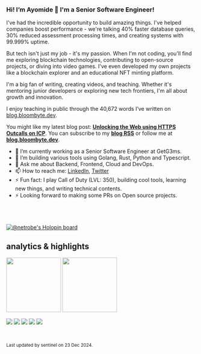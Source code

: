 ### Hi! I’m Ayomide 👋 I'm a Senior Software Engineer!

I've had the incredible opportunity to build amazing things. I've helped companies boost performance - we're talking 40% faster database queries, 30% reduced assessment processing times, and creating systems with 99.999% uptime.

But tech isn't just my job - it's my passion. When I'm not coding, you'll find me exploring blockchain technologies, contributing to open-source projects, or diving into video games. I've even developed my own projects like a blockchain explorer and an educational NFT minting platform.

I'm a big fan of writing, creating videos, and teaching. Whether it's mentoring junior developers or exploring new tech frontiers, I'm all about growth and innovation.

I enjoy teaching in public through the 40,672 words I’ve written on [blog.bloombyte.dev](https://blog.bloombyte.dev/).

You might like my latest blog post: **[Unlocking the Web using HTTPS Outcalls on ICP](https://blog.bloombyte.dev/unlocking-the-web-using-https-outcalls-on-icp)**. You can subscribe to my [**blog RSS**](https://blog.bloombyte.dev/rss.xml) or follow me at [**blog.bloombyte.dev**](https://blog.bloombyte.dev).


- 🔭 I’m currently working as a Senior Software Engineer at GetG3ms.
- 🌱 I’m building various tools using Golang, Rust, Python and Typescript.
- 💬 Ask me about Backend, Frontend, Cloud and DevOps.
- 📫 How to reach me: [LinkedIn](https://www.linkedin.com/in/ayomide-ayanwola/), [Twitter](https://twitter.com/netrobeweb)
- ⚡ Fun fact: I play Call of Duty (LVL: 350), building cool tools, learning new things, and writing technical contents.
- ⚡ Looking forward to making some PRs on Open source projects.

<br>
<br>

[![@netrobe's Holopin board](https://holopin.me/netrobe)](https://holopin.io/@netrobe)

## analytics & highlights

<a href="https://github.com/anuraghazra/github-readme-stats"><img height="145em" src="https://github-readme-stats-bpires.vercel.app/api?username=devvspaces&hide_title=true&line_height=25&hide_rank=false&theme=dracula&show_icons=true&include_all_commits=true&hide_border=true"></a>
<a href="https://github.com/denvercoder1/github-readme-streak-stats"><img height="145em" src="https://github-readme-streak-stats.herokuapp.com/?user=devvspaces&theme=dracula&hide_border=true"></a>

![](https://github-profile-summary-cards.vercel.app/api/cards/profile-details?username=devvspaces&theme=github)
![](https://github-profile-summary-cards.vercel.app/api/cards/repos-per-language?username=devvspaces&theme=github)
![](https://github-profile-summary-cards.vercel.app/api/cards/most-commit-language?username=devvspaces&theme=github)
![](https://github-profile-summary-cards.vercel.app/api/cards/stats?username=devvspaces&theme=github)
![](https://github-profile-summary-cards.vercel.app/api/cards/productive-time?username=devvspaces&theme=github)

<br>
	

<sub>Last updated by sentinel on 23 Dec 2024.</sub>